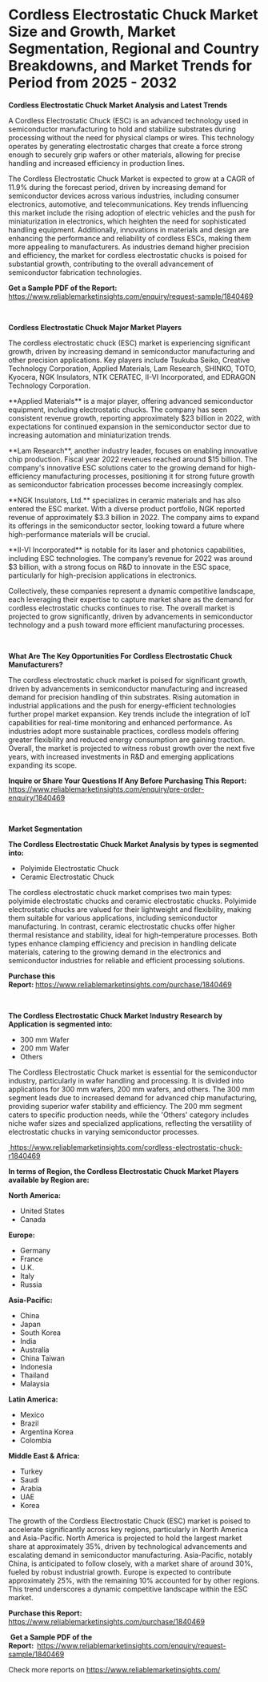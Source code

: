 <p><h1>Cordless Electrostatic Chuck Market Size and Growth, Market Segmentation, Regional and Country Breakdowns, and Market Trends for Period from 2025 -  2032</h1></p><p><strong>Cordless Electrostatic Chuck Market Analysis and Latest Trends</strong></p>
<p><p>A Cordless Electrostatic Chuck (ESC) is an advanced technology used in semiconductor manufacturing to hold and stabilize substrates during processing without the need for physical clamps or wires. This technology operates by generating electrostatic charges that create a force strong enough to securely grip wafers or other materials, allowing for precise handling and increased efficiency in production lines. </p><p>The Cordless Electrostatic Chuck Market is expected to grow at a CAGR of 11.9% during the forecast period, driven by increasing demand for semiconductor devices across various industries, including consumer electronics, automotive, and telecommunications. Key trends influencing this market include the rising adoption of electric vehicles and the push for miniaturization in electronics, which heighten the need for sophisticated handling equipment. Additionally, innovations in materials and design are enhancing the performance and reliability of cordless ESCs, making them more appealing to manufacturers. As industries demand higher precision and efficiency, the market for cordless electrostatic chucks is poised for substantial growth, contributing to the overall advancement of semiconductor fabrication technologies.</p></p>
<p><strong>Get a Sample PDF of the Report:&nbsp;</strong> <a href="https://www.reliablemarketinsights.com/enquiry/request-sample/1840469?utm_campaign=3013&utm_medium=2&utm_source=Github&utm_content=ia&utm_term=06042025&utm_id=cordless-electrostatic-chuck">https://www.reliablemarketinsights.com/enquiry/request-sample/1840469</a></p>
<p>&nbsp;</p>
<p><strong>Cordless Electrostatic Chuck Major Market Players</strong></p>
<p><p>The cordless electrostatic chuck (ESC) market is experiencing significant growth, driven by increasing demand in semiconductor manufacturing and other precision applications. Key players include Tsukuba Seiko, Creative Technology Corporation, Applied Materials, Lam Research, SHINKO, TOTO, Kyocera, NGK Insulators, NTK CERATEC, II-VI Incorporated, and EDRAGON Technology Corporation.</p><p>**Applied Materials** is a major player, offering advanced semiconductor equipment, including electrostatic chucks. The company has seen consistent revenue growth, reporting approximately $23 billion in 2022, with expectations for continued expansion in the semiconductor sector due to increasing automation and miniaturization trends.</p><p>**Lam Research**, another industry leader, focuses on enabling innovative chip production. Fiscal year 2022 revenues reached around $15 billion. The company's innovative ESC solutions cater to the growing demand for high-efficiency manufacturing processes, positioning it for strong future growth as semiconductor fabrication processes become increasingly complex.</p><p>**NGK Insulators, Ltd.** specializes in ceramic materials and has also entered the ESC market. With a diverse product portfolio, NGK reported revenue of approximately $3.3 billion in 2022. The company aims to expand its offerings in the semiconductor sector, looking toward a future where high-performance materials will be crucial.</p><p>**II-VI Incorporated** is notable for its laser and photonics capabilities, including ESC technologies. The company’s revenue for 2022 was around $3 billion, with a strong focus on R&D to innovate in the ESC space, particularly for high-precision applications in electronics.</p><p>Collectively, these companies represent a dynamic competitive landscape, each leveraging their expertise to capture market share as the demand for cordless electrostatic chucks continues to rise. The overall market is projected to grow significantly, driven by advancements in semiconductor technology and a push toward more efficient manufacturing processes.</p></p>
<p>&nbsp;</p>
<p><strong>What Are The Key Opportunities For Cordless Electrostatic Chuck Manufacturers?</strong></p>
<p><p>The cordless electrostatic chuck market is poised for significant growth, driven by advancements in semiconductor manufacturing and increased demand for precision handling of thin substrates. Rising automation in industrial applications and the push for energy-efficient technologies further propel market expansion. Key trends include the integration of IoT capabilities for real-time monitoring and enhanced performance. As industries adopt more sustainable practices, cordless models offering greater flexibility and reduced energy consumption are gaining traction. Overall, the market is projected to witness robust growth over the next five years, with increased investments in R&D and emerging applications expanding its scope.</p></p>
<p><strong>Inquire or Share Your Questions If Any Before Purchasing This Report:</strong> <a href="https://www.reliablemarketinsights.com/enquiry/pre-order-enquiry/1840469?utm_campaign=3013&utm_medium=2&utm_source=Github&utm_content=ia&utm_term=06042025&utm_id=cordless-electrostatic-chuck">https://www.reliablemarketinsights.com/enquiry/pre-order-enquiry/1840469</a></p>
<p>&nbsp;</p>
<p><strong>Market Segmentation</strong></p>
<p><strong>The Cordless Electrostatic Chuck Market Analysis by types is segmented into:</strong></p>
<p><ul><li>Polyimide Electrostatic Chuck</li><li>Ceramic Electrostatic Chuck</li></ul></p>
<p><p>The cordless electrostatic chuck market comprises two main types: polyimide electrostatic chucks and ceramic electrostatic chucks. Polyimide electrostatic chucks are valued for their lightweight and flexibility, making them suitable for various applications, including semiconductor manufacturing. In contrast, ceramic electrostatic chucks offer higher thermal resistance and stability, ideal for high-temperature processes. Both types enhance clamping efficiency and precision in handling delicate materials, catering to the growing demand in the electronics and semiconductor industries for reliable and efficient processing solutions.</p></p>
<p><strong>Purchase this Report:&nbsp;</strong><a href="https://www.reliablemarketinsights.com/purchase/1840469?utm_campaign=3013&utm_medium=2&utm_source=Github&utm_content=ia&utm_term=06042025&utm_id=cordless-electrostatic-chuck">https://www.reliablemarketinsights.com/purchase/1840469</a></p>
<p>&nbsp;</p>
<p><strong>The Cordless Electrostatic Chuck Market Industry Research by Application is segmented into:</strong></p>
<p><ul><li>300 mm Wafer</li><li>200 mm Wafer</li><li>Others</li></ul></p>
<p><p>The Cordless Electrostatic Chuck market is essential for the semiconductor industry, particularly in wafer handling and processing. It is divided into applications for 300 mm wafers, 200 mm wafers, and others. The 300 mm segment leads due to increased demand for advanced chip manufacturing, providing superior wafer stability and efficiency. The 200 mm segment caters to specific production needs, while the 'Others' category includes niche wafer sizes and specialized applications, reflecting the versatility of electrostatic chucks in varying semiconductor processes.</p></p>
<p><a href="https://www.reliablemarketinsights.com/cordless-electrostatic-chuck-r1840469?utm_campaign=3013&utm_medium=2&utm_source=Github&utm_content=ia&utm_term=06042025&utm_id=cordless-electrostatic-chuck">&nbsp;https://www.reliablemarketinsights.com/cordless-electrostatic-chuck-r1840469</a></p>
<p><strong>In terms of Region, the Cordless Electrostatic Chuck Market Players available by Region are:</strong></p>
<p>
    <p> <strong> North America: </strong>
        <ul>
            <li>United States</li>
            <li>Canada</li>
        </ul>
        </p> 
    <p> <strong> Europe: </strong>
        <ul>
            <li>Germany</li>
            <li>France</li>
            <li>U.K.</li>
            <li>Italy</li>
            <li>Russia</li>
        </ul>
        </p> 
    <p> <strong> Asia-Pacific: </strong>
        <ul>
            <li>China</li>
            <li>Japan</li>
            <li>South Korea</li>
            <li>India</li>
            <li>Australia</li>
            <li>China Taiwan</li>
            <li>Indonesia</li>
            <li>Thailand</li>
            <li>Malaysia</li>
        </ul>
        </p> 
    <p> <strong> Latin America: </strong>
        <ul>
            <li>Mexico</li>
            <li>Brazil</li>
            <li>Argentina Korea</li>
            <li>Colombia</li>
        </ul>
        </p> 
    <p> <strong> Middle East & Africa: </strong>
        <ul>
            <li>Turkey</li>
            <li>Saudi</li>
            <li>Arabia</li>
            <li>UAE</li>
            <li>Korea</li>
        </ul>
    </p>
    </p>
<p><p>The growth of the Cordless Electrostatic Chuck (ESC) market is poised to accelerate significantly across key regions, particularly in North America and Asia-Pacific. North America is projected to hold the largest market share at approximately 35%, driven by technological advancements and escalating demand in semiconductor manufacturing. Asia-Pacific, notably China, is anticipated to follow closely, with a market share of around 30%, fueled by robust industrial growth. Europe is expected to contribute approximately 25%, with the remaining 10% accounted for by other regions. This trend underscores a dynamic competitive landscape within the ESC market.</p></p>
<p><strong>Purchase this Report: </strong><a href="https://www.reliablemarketinsights.com/purchase/1840469?utm_campaign=3013&utm_medium=2&utm_source=Github&utm_content=ia&utm_term=06042025&utm_id=cordless-electrostatic-chuck">https://www.reliablemarketinsights.com/purchase/1840469</a></p>
<p>&nbsp;<strong>Get a Sample PDF of the Report:&nbsp;&nbsp;</strong><a href="https://www.reliablemarketinsights.com/enquiry/request-sample/1840469?utm_campaign=3013&utm_medium=2&utm_source=Github&utm_content=ia&utm_term=06042025&utm_id=cordless-electrostatic-chuck">https://www.reliablemarketinsights.com/enquiry/request-sample/1840469</a></p>
<p><strong></strong></p>
<p>Check more reports on <a href="https://www.reliablemarketinsights.com/?utm_campaign=3013&utm_medium=2&utm_source=Github&utm_content=ia&utm_term=06042025&utm_id=cordless-electrostatic-chuck">https://www.reliablemarketinsights.com/</a></p>